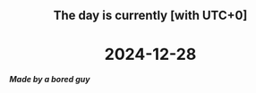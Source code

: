 <h2 align=center>The day is currently [with UTC+0]</h2>
<h1 align=center><!--TIME BEGIN-->2024-12-28<!--TIME END--></h1>
<h5>Made by a bored guy</h5>
